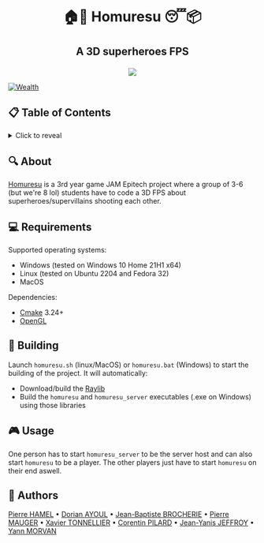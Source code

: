 # <p align="center">🏠🚫 Homuresu 😴📦</p>

## <p align="center">A 3D superheroes FPS</p>

<p align="center">
  <a href="https://en.wikipedia.org/wiki/Homelessness">
  <img src="https://cdn.discordapp.com/attachments/1073630614860865596/1073665301574590464/grid_0.jpg">
</p>

<p align="center">

  [![Wealth](https://github.com/NairodGH/Homuresu/actions/workflows/wealth.yml/badge.svg)](https://github.com/NairodGH/Homuresu/actions/workflows/wealth.yml)

</p>

## 📋 Table of Contents
<details>
<summary>Click to reveal</summary>

- [About](#-about)
- [Requirements](#-requirements)
- [Building](#-building)
- [Usage](#-usage)
- [Authors](#-authors)

</details>

## 🔍 About

[Homuresu](https://en.wikipedia.org/wiki/Homelessness) is a 3rd year game JAM Epitech project where a group of 3-6 (but we're 8 lol) students have to code a 3D FPS about superheroes/supervillains shooting each other.

## 💻 Requirements

Supported operating systems:
- Windows (tested on Windows 10 Home 21H1 x64)
- Linux (tested on Ubuntu 2204 and Fedora 32)
- MacOS

Dependencies:
- [Cmake](https://cmake.org/download/) 3.24+
- [OpenGL](https://www.opengl.org/)

## 🔧 Building

Launch `homuresu.sh` (linux/MacOS) or `homuresu.bat` (Windows) to start the building of the project.
It will automatically:
- Download/build the [Raylib](https://www.raylib.com/)
- Build the `homuresu` and `homuresu_server` executables (.exe on Windows) using those libraries

## 🎮 Usage

One person has to start `homuresu_server` to be the server host and can also start `homuresu` to be a player.
The other players just have to start `homuresu` on their end aswell.

## 🤝 Authors

[Pierre HAMEL](https://github.com/pierre1754) • [Dorian AYOUL](https://github.com/NairodGH) • [Jean-Baptiste BROCHERIE](https://github.com/Parumezan) • [Pierre MAUGER](https://github.com/PierreMauger) • [Xavier TONNELLIER](https://github.com/XavTo) • [Corentin PILARD](https://github.com/CorenTrain) • [Jean-Yanis JEFFROY](https://github.com/JGrecLeVrai) • [Yann MORVAN](https://github.com/YannMorvan)